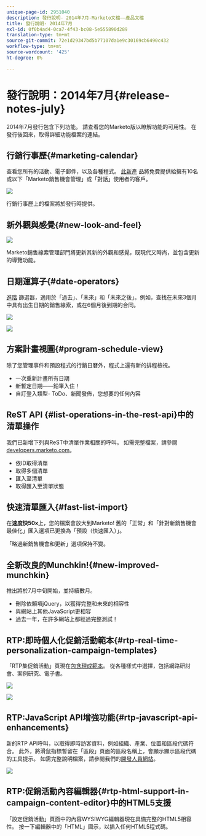 ```yaml
---
unique-page-id: 2951040
description: 發行說明- 2014年7月-Marketo文檔——產品文檔
title: 發行說明- 2014年7月
exl-id: 0f0b4ad4-0ca7-4f43-bc08-5e555890d289
translation-type: tm+mt
source-git-commit: 72e1d29347bd5b77107da1e9c30169cb6490c432
workflow-type: tm+mt
source-wordcount: '425'
ht-degree: 0%

---
```


# 發行說明：2014年7月{#release-notes-july}

2014年7月發行包含下列功能。 請查看您的Marketo版以瞭解功能的可用性。 在發行後回來，取得詳細功能檔案的連結。

## 行銷行事歷{#marketing-calendar}

查看您所有的活動、電子郵件，以及各種程式。 [此新產](/help/marketo/product-docs/core-marketo-concepts/marketing-calendar/understanding-the-calendar/navigating-the-marketing-calendar.md) 品將免費提供給擁有10名或以下「Marketo銷售機會管理」或「對話」使用者的客戶。

![](assets/image2014-9-22-14-3a22-3a27.png)

行銷行事歷上的檔案將於發行時提供。

## 新外觀與感覺{#new-look-and-feel}

![](assets/image2014-9-22-14-3a22-3a47.png)

Marketo銷售線索管理部門將更新其新的外觀和感覺，既現代又時尚，並包含更新的導覽功能。

## 日期運算子{#date-operators}

[進階](/help/marketo/product-docs/core-marketo-concepts/smart-lists-and-static-lists/creating-a-smart-list/smart-list-filter-operators-glossary.md) 篩選器，適用於「過去」、「未來」和「未來之後」。例如，查找在未來3個月中具有出生日期的銷售線索，或在6個月後到期的合同。

![](assets/image2014-9-22-14-3a23-3a56.png)

![](assets/image2014-9-22-14-3a24-3a39.png)

## 方案計畫視圖{#program-schedule-view}

除了您管理事件和預設程式的行銷日曆外，程式上還有新的排程檢視。

* 一次重新計畫所有日期
* 新暫定日期——鉛筆入住！
* 自訂登入類型- ToDo、新聞發佈，您想要的任何內容

## ReST API {#list-operations-in-the-rest-api}中的清單操作

我們已新增下列與ReST中清單作業相關的呼叫。 如需完整檔案，請參閱[developers.marketo.com](https://developers.marketo.com/documentation/rest/)。

* 依ID取得清單
* 取得多個清單
* 匯入至清單
* 取得匯入至清單狀態

## 快速清單匯入{#fast-list-import}

在&#x200B;**速度快50x**&#x200B;上，您的檔案會放大到Marketo! 舊的「正常」和「針對新銷售機會最佳化」匯入選項已更換為「預設（快速匯入）」。

「略過新銷售機會和更新」選項保持不變。

## 全新改良的Munchkin!{#new-improved-munchkin}

推出將於7月中旬開始，並持續數月。

* 刪除依賴項jQuery，以獲得完整和未來的相容性
* 與網站上其他JavaScript更相容
* 過去一年，在許多網站上都經過完整測試！

## RTP:即時個人化促銷活動範本{#rtp-real-time-personalization-campaign-templates}

「RTP集促銷活動」頁現在[包含現成範本](/help/marketo/product-docs/web-personalization/using-templates/using-templates-to-create-web-campaigns.md)。 從各種樣式中選擇，包括網路研討會、案例研究、電子書。

![](assets/image2014-9-22-14-3a25-3a13.png)

![](assets/image2014-9-22-14-3a25-3a47.png)

## RTP:JavaScript API增強功能{#rtp-javascript-api-enhancements}

新的RTP API呼叫，以取得即時訪客資料，例如組織、產業、位置和區段代碼符合。 此外，將滑鼠指標暫留在「區段」頁面的區段名稱上，會顯示顯示區段代碼的工具提示。 如需完整說明檔案，請參閱我們的[開發人員網站](https://developers.marketo.com/documentation/websites/rtp-js-api/)。

![](assets/image2014-9-22-14-3a26-3a11.png)

## RTP:促銷活動內容編輯器{#rtp-html-support-in-campaign-content-editor}中的HTML5支援

「設定促銷活動」頁面中的內容WYSIWYG編輯器現在具備完整的HTML5相容性。 按一下編輯器中的「HTML」圖示，以插入任何HTML5程式碼。
